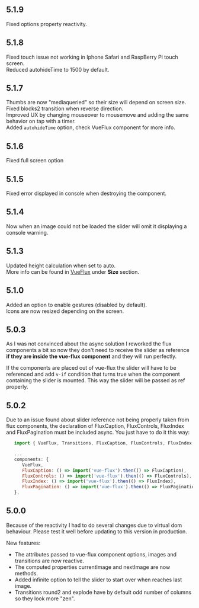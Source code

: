 ---
---

## 5.1.9
Fixed options property reactivity.

## 5.1.8
Fixed touch issue not working in Iphone Safari and RaspBerry Pi touch screen.  
Reduced autohideTime to 1500 by default.

## 5.1.7
Thumbs are now "mediaqueried" so their size will depend on screen size.  
Fixed blocks2 transition when reverse direction.  
Improved UX by changing mouseover to mousemove and adding the same behavior on tap with a timer.  
Added `autohideTime` option, check VueFlux component for more info.

## 5.1.6
Fixed full screen option

## 5.1.5
Fixed error displayed in console when destroying the component.

## 5.1.4
Now when an image could not be loaded the slider will omit it displaying a console warning.

## 5.1.3
Updated height calculation when set to auto.  
More info can be found in [VueFlux](components/vue-flux) under **Size** section.

## 5.1.0
Added an option to enable gestures (disabled by default).  
Icons are now resized depending on the screen.

## 5.0.3
As I was not convinced about the async solution I reworked the flux components a bit so now they don't need to receive the slider as reference **if they are inside the vue-flux component** and they will run perfectly.

If the components are placed out of vue-flux the slider will have to be referenced and add `v-if` condition that turns true when the component containing the slider is mounted. This way the slider will be passed as ref properly.

## 5.0.2
Due to an issue found about slider reference not being properly taken from flux components, the declaration of FluxCaption, FluxControls, FluxIndex and FluxPagination must be included async. You just have to do it this way:

``` javascript
   import { VueFlux, Transitions, FluxCaption, FluxControls, FluxIndex, FluxPagination } from 'vue-flux';

   ...
   components: {
      VueFlux,
      FluxCaption: () => import('vue-flux').then(() => FluxCaption),
      FluxControls: () => import('vue-flux').then(() => FluxControls),
      FluxIndex: () => import('vue-flux').then(() => FluxIndex),
      FluxPagination: () => import('vue-flux').then(() => FluxPagination)
   },
```

## 5.0.0
Because of the reactivity I had to do several changes due to virtual dom behaviour. Please test it well before updating to this version in production.

New features:  
* The attributes passed to vue-flux component options, images and transitions are now reactive.
* The computed properties currentImage and nextImage are now methods.
* Added infinite option to tell the slider to start over when reaches last image.
* Transitions round2 and explode have by default odd number of columns so they look more "zen".
